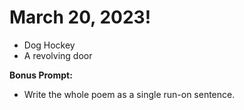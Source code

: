 # March 20, 2023!
- Dog Hockey
- A revolving door

**Bonus Prompt:**
- Write the whole poem as a single run-on sentence.
